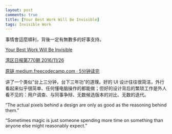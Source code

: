```yaml
---
layout: post
comments: true
title: [Your Best Work Will Be Invisible]
tags: Invisible Work
---
```

事情會這麼順利，背後一定有無數多的好事支持。

[Your Best Work Will Be Invisible](https://wanqu.co/p/4300)

[湾区日报第770期 2016/11/26](https://feedly.com//i/subscription/feed/http://wanqu.co/feed)

[原链 medium.freecodecamp.com · 5分钟读完](https://medium.freecodecamp.com/your-best-work-will-be-invisible-a7896c28d3eb?utm_source=wanqu.co&utm_campaign=Wanqu+Daily&utm_medium=rss)

讲了一个类似“台上三分钟，台下三年功”的道理。好的 UI 设计往往很简洁，外行看起来似乎很简单、任何懂电脑操作的都能做；但好的设计背后的繁琐工作是外人看不见的：用户调查、与同事争辩、无数候选版本的对比、无数的迭代。

“The actual pixels behind a design are only as good as the reasoning behind them.”

“Sometimes magic is just someone spending more time on something than anyone else might reasonably expect.”

